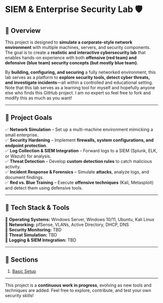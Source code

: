 # **SIEM & Enterprise Security Lab 🛡️**

## **🔹 Overview**

This project is designed to **simulate a corporate-style network environment** with multiple machines, servers, and security components. The goal is to create a **realistic and interactive cybersecurity lab** that enables hands-on experience with both **offensive (red team) and defensive (blue team) security concepts** **(but mostly blue team).**

By **building, configuring, and securing** a fully networked environment, this lab serves as a platform to **explore security tools, detect cyber threats, and investigate incidents**—all within a controlled and educational setting. Note that this lab serves as a learning tool for myself and hopefully anyone else who finds this GitHub project. I am no expert so feel free to fork and modify this as much as you want!

------

## **🎯 Project Goals**

✅ **Network Simulation** – Set up a multi-machine environment mimicking a small enterprise.  
✅ **Security Hardening** – Implement **firewalls, system configurations, and endpoint protection**.  
✅ **Log Collection & SIEM Integration** – Forward logs to a SIEM (Splunk, ELK, or Wazuh) for analysis.  
✅ **Threat Detection** – Develop **custom detection rules** to catch malicious activity.  
✅ **Incident Response & Forensics** – Simulate **attacks**, analyze logs, and document findings.  
✅ **Red vs. Blue Training** – Execute **offensive techniques** (Kali, Metasploit) and detect them using defensive tools.  

------

## **🔧 Tech Stack & Tools**

🔹 **Operating Systems:** Windows Server, Windows 10/11, Ubuntu, Kali Linux  
🔹 **Networking:** pfSense, VLANs, Active Directory, DHCP, DNS  
🔹 **Security Monitoring:** TBD   
🔹 **Threat Simulation:** TBD  
🔹 **Logging & SIEM Integration:** TBD  

------

## 🚀 **Sections**

1. [Basic Setup](https://github.com/alexh200/blue-team-homelab/tree/main/basic-setup)

------

This project is a **continuous work in progress**, evolving as new tools and techniques are added. Feel free to explore, contribute, and test your own security skills!